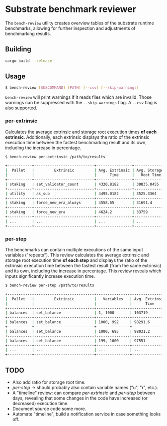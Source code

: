 # Substrate benchmark reviewer

The `bench-review` utility creates overview tables of the substrate runtime benchmarks, allowing for further inspection and adjustments of benchmarking results.

## Building

```bash
cargo build --release
```

## Usage

```bash
$ bench-review [SUBCOMMAND] [PATH] [--csv] [--skip-warnings]
```

`bench-review` will print warnings if it reads files which are invalid. Those warnings can be suppressed with the `--skip-warnings` flag. A `--csv` flag is also supported.

### per-extrinsic
Calculates the average extrinsic and storage root execution times **of each extrinsic**. Additionally, each extrinsic displays the ratio of the extrinsic execution time between the fastest benchmarking result and its own, including the increase in percentage.

```bash
$ bench-review per-extrinsic /path/to/results

+-----------+---------------------------+----------------+---------------+----------------+----------------+
|  Pallet   |         Extrinsic         | Avg. Extrinsic | Avg. Storage  | Extrinsic Time | Extrinsic Time |
|           |                           |      Time      |   Root Time   |  Ratio (1:x)   |    Increase    |
+-----------+---------------------------+----------------+---------------+----------------+----------------+
| staking   | set_validator_count       | 4320.8182      | 30835.0455    | 1              | 0              |
+-----------+---------------------------+----------------+---------------+----------------+----------------+
| utility   | as_sub                    | 4495.0182      | 3525.3364     | 1.0403         | 4.0316         |
+-----------+---------------------------+----------------+---------------+----------------+----------------+
| staking   | force_new_era_always      | 4558.65        | 31691.4       | 1.055          | 5.5043         |
+-----------+---------------------------+----------------+---------------+----------------+----------------+
| staking   | force_new_era             | 4624.2         | 33759         | 1.0702         | 7.0214         |
+-----------+---------------------------+----------------+---------------+----------------+----------------+
| ...       | ...                       | ...            | ...           | ...            | ...            |
+-----------+---------------------------+----------------+---------------+----------------+----------------+
```

### per-step
The benchmarks can contain multiple executions of the same input variables ("repeats"). This review calculates the average extrinsic and storage root execution time **of each step** and displays the ratio of the extrinsic execution time between the fastest result (from the same extrinsic) and its own, including the increase in percentage. This review reveals which inputs significantly increase execution time.

```bash
$ bench-review per-step /path/to/results

+-----------+---------------------------+---------------+-----------------+----------------+----------------+----------------+-------------------+
|  Pallet   |         Extrinsic         |   Variables   | Avg. Extrinsic  |  Avg. Storage  | Extrinsic Time | Extrinsic Time | Storage Root Time |
|           |                           |               |      Time       |   Root Time    |  Ratio (1:x)   |    Increase    |     Increase      |
+-----------+---------------------------+---------------+-----------------+----------------+----------------+----------------+-------------------+
| balances  | set_balance               | 1, 1000       | 103719          | 74726.5        | 1.1081         | 10.814         | 17.2484           |
+-----------+---------------------------+---------------+-----------------+----------------+----------------+----------------+-------------------+
| balances  | set_balance               | 1000, 992     | 98291.6         | 69878.7        | 1.0502         | 5.0153         | 9.642             |
+-----------+---------------------------+---------------+-----------------+----------------+----------------+----------------+-------------------+
| balances  | set_balance               | 1000, 695     | 98031.2         | 70534.7        | 1.0474         | 4.7371         | 10.6713           |
+-----------+---------------------------+---------------+-----------------+----------------+----------------+----------------+-------------------+
| balances  | set_balance               | 199, 1000     | 97551           | 69578.4        | 1.0422         | 4.224          | 9.1708            |
+-----------+---------------------------+---------------+-----------------+----------------+----------------+----------------+-------------------+
| ...       | ...                       | ...           | ...             | ...            | ...            | ...            | ...               |
+-----------+---------------------------+---------------+-----------------+----------------+----------------+----------------+-------------------+
```

## TODO

- Also add ratio for storage root time.
- *per-step* -> should probably also contain variable names ("u", "r", etc.).
- A "timeline" review: can compare *per-extrinsic* and *per-step* between days, revealing that some changes in the code have increased (or decreased) execution time.
- Document source code some more.
- Automate "timeline", build a notification service in case something looks off.
